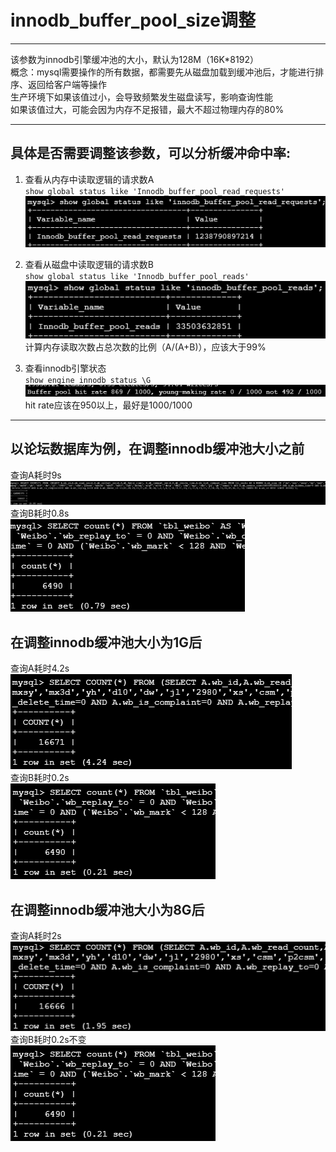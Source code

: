 # innodb\_buffer\_pool\_size调整 #

----------
该参数为innodb引擎缓冲池的大小，默认为128M（16K*8192）  
概念：mysql需要操作的所有数据，都需要先从磁盘加载到缓冲池后，才能进行排序、返回给客户端等操作  
生产环境下如果该值过小，会导致频繁发生磁盘读写，影响查询性能  
如果该值过大，可能会因为内存不足报错，最大不超过物理内存的80%
 
----------
## 具体是否需要调整该参数，可以分析缓冲命中率:  


1. 查看从内存中读取逻辑的请求数A  
`show global status like 'Innodb_buffer_pool_read_requests'`
![](innodb_buffer_pool_read_requests.jpg)

2. 查看从磁盘中读取逻辑的请求数B  
`show global status like 'Innodb_buffer_pool_reads'`  
![](innodb_buffer_pool_reads.jpg)  
计算内存读取次数占总次数的比例（A/(A+B)），应该大于99%

3. 查看innodb引擎状态  
`show engine innodb status \G`  
![](innodb_status.png)  
hit rate应该在950以上，最好是1000/1000

----------

## 以论坛数据库为例，在调整innodb缓冲池大小之前  
查询A耗时9s  
![](A_1.png)  
查询B耗时0.8s  
![](B_1.png)  

## 在调整innodb缓冲池大小为1G后
查询A耗时4.2s  
![](A_2.png)  
查询B耗时0.2s  
![](B_2.png)  

## 在调整innodb缓冲池大小为8G后
查询A耗时2s  
![](A_3.png)  
查询B耗时0.2s不变  
![](B_2.png)  